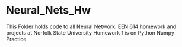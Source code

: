 # Neural_Nets_Hw
This Folder holds code to all Neural Network: EEN 614 homework and projects at Norfolk State University
Homework 1 is on Python Numpy Practice
